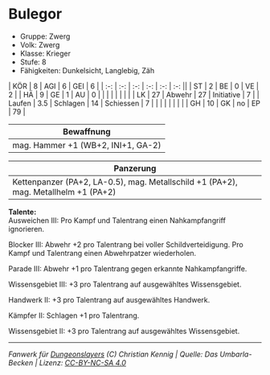 # Bulegor  
- Gruppe: Zwerg  
- Volk: Zwerg  
- Klasse: Krieger  
- Stufe: 8  
- Fähigkeiten: Dunkelsicht, Langlebig, Zäh  


| KÖR    | 8   | AGI      | 6  | GEI        | 6  |
| :-: | :-: | :-: | :-: | :-: | :-: ||
| ST     | 2   | BE       | 0  | VE         | 2  |
| HÄ     | 9   | GE       | 1  | AU         | 0  |
|        |     |          |    |            |    |
| LK     | 27  | Abwehr   | 27 | Initiative | 7  |
| Laufen | 3.5 | Schlagen | 14 | Schiessen  | 7  |
|        |     |          |    |            |    |
| GH     | 10  | GK       | no | EP         | 79 |


| Bewaffnung |
| --- |
| mag. Hammer +1 (WB+2, INI+1, GA-2) |


| Panzerung |
| --- |
| Kettenpanzer (PA+2, LA-0.5), mag. Metallschild +1 (PA+2), mag. Metallhelm +1 (PA+2) |


**Talente:**  
Ausweichen III: Pro Kampf und Talentrang einen Nahkampfangriff ignorieren.

Blocker III: Abwehr +2 pro Talentrang bei voller Schildverteidigung. Pro Kampf und Talentrang einen Abwehrpatzer wiederholen.

Parade III: Abwehr +1 pro Talentrang gegen erkannte Nahkampfangriffe.

Wissensgebiet III: +3 pro Talentrang auf ausgewähltes Wissensgebiet.

Handwerk II: +3 pro Talentrang auf ausgewähltes Handwerk.

Kämpfer II: Schlagen +1 pro Talentrang.

Wissensgebiet II: +3 pro Talentrang auf ausgewähltes Wissensgebiet.





___
*Fanwerk für [Dungeonslayers](https://www.dungeonslayers.net/) (C) Christian Kennig | Quelle: Das Umbarla-Becken | Lizenz: [CC-BY-NC-SA 4.0](https://creativecommons.org/licenses/by-nc-sa/4.0/deed.de)*